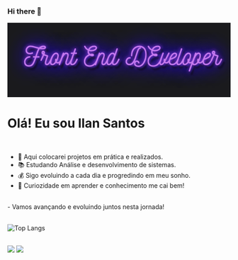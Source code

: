 ### Hi there 👋
![MasterHead](https://github.com/stanley-rodrigues/Stanley-Rodrigues/blob/master/download%20(1).gif?raw=true)
<br>
<h1> Olá! Eu sou Ilan Santos</h1>
<br>

- :hammer: Aqui colocarei projetos em prática e realizados.
- :books: Estudando Análise e desenvolvimento de sistemas.
- :moneybag: Sigo evoluindo a cada dia e progredindo em meu sonho.
- :gem: Curiozidade em aprender e conhecimento me cai bem!
 
<br>
- Vamos avançando e evoluindo juntos nesta jornada!
<br>
<br>

![Top Langs](https://github-readme-stats.vercel.app/api/top-langs/?username=anuraghazra&hide_progress=true)

<br>
<a href="https://www.instagram.com/ilan_santoss/"><img src="https://img.shields.io/badge/-Instagram-%23E4405F?style=for-the-badge&logo=instagram&logoColor=white" target="_blank"></a>
<a href = "mailto:gustavoisaque924@gmail.com"><img src="https://img.shields.io/badge/-Gmail-%23333?style=for-the-badge&logo=gmail&logoColor=white" target="_blank"></a>
